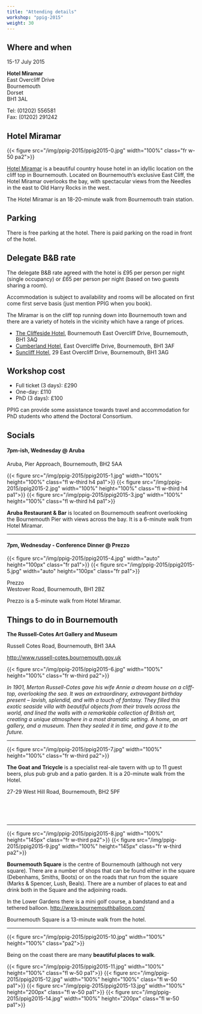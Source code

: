 ```yaml
---
title: "Attending details"
workshop: "ppig-2015"
weight: 30
---
```


## Where and when

15-17 July 2015

__Hotel Miramar__ \
East Overcliff Drive \
Bournemouth \
Dorset \
BH1 3AL

Tel: (01202) 556581 \
Fax: (01202) 291242

## Hotel Miramar

{{< figure src="/img/ppig-2015/ppig2015-0.jpg" width="100%" class="fr w-50 pa2">}}

[Hotel Miramar](http://miramar-bournemouth.com/) is a beautiful country house hotel in an idyllic location on the cliff top in Bournemouth. Located on Bournemouth’s exclusive East Cliff, the Hotel Miramar overlooks the bay, with spectacular views from the Needles in the east to Old Harry Rocks in the west.

The Hotel Miramar is an 18-20-minute walk from Bournemouth train station.

## Parking

There is free parking at the hotel. There is paid parking on the road in front of the hotel.

## Delegate B&B rate

The delegate B&B rate agreed with the hotel is £95 per person per night (single occupancy) or £65 per person per night (based on two guests sharing a room).

Accommodation is subject to availability and rooms will be allocated on first come first serve basis (just mention PPIG when you book).

The Miramar is on the cliff top running down into Bournemouth town and there are a variety of hotels in the vicinity which have a range of prices.

* [The Cliffeside Hotel](http://www.cliffesidebournemouth.co.uk/), Bournemouth East Overcliff Drive, Bournemouth, BH1 3AQ
* [Cumberland Hotel](http://www.cumberlandbournemouth.co.uk/), East Overcliffe Drive, Bournemouth, BH1 3AF
* [Suncliff Hotel](http://www.suncliffbournemouth.co.uk/), 29 East Overcliff Drive, Bournemouth, BH1 3AG

## Workshop cost

- Full ticket (3 days): £290
- One-day: £110
- PhD (3 days): £100

PPIG can provide some assistance towards travel and accommodation for PhD students who attend the Doctoral Consortium.

## Socials

#### 7pm-ish, Wednesday @ Aruba
Aruba, Pier Approach, Bournemouth, BH2 5AA

{{< figure src="/img/ppig-2015/ppig2015-1.jpg" width="100%" height="100%" class="fl w-third h4 pa1">}}
{{< figure src="/img/ppig-2015/ppig2015-2.jpg" width="100%" height="100%" class="fl w-third h4 pa1">}}
{{< figure src="/img/ppig-2015/ppig2015-3.jpg" width="100%" height="100%" class="fl w-third h4 pa1">}}

__Aruba Restaurant & Bar__ is located on Bournemouth seafront overlooking the Bournemouth Pier with views across the bay. It is a 6-minute walk from Hotel Miramar.

---

#### 7pm, Wednesday - Conference Dinner @ Prezzo

{{< figure src="/img/ppig-2015/ppig2015-4.jpg" width="auto" height="100px" class="fr pa1">}}
{{< figure src="/img/ppig-2015/ppig2015-5.jpg" width="auto" height="100px" class="fr pa1">}}

Prezzo \
Westover Road, Bournemouth, BH1 2BZ

Prezzo is a 5-minute walk from Hotel Miramar.


## Things to do in Bournemouth

__The Russell-Cotes Art Gallery and Museum__

Russell Cotes Road, Bournemouth, BH1 3AA

http://www.russell-cotes.bournemouth.gov.uk

{{< figure src="/img/ppig-2015/ppig2015-6.jpg" width="100%" height="100%" class="fr w-third pa2">}}

_In 1901, Merton Russell-Cotes gave his wife Annie a dream house on a cliff-top, overlooking the sea. It was an extraordinary, extravagant birthday present – lavish, splendid, and with a touch of fantasy.  They filled this exotic seaside villa with beautiful objects from their travels across the world, and lined the walls with a remarkable collection of British art, creating a unique atmosphere in a most dramatic setting. A home, an art gallery, and a museum. Then they sealed it in time, and gave it to the future._

---

{{< figure src="/img/ppig-2015/ppig2015-7.jpg" width="100%" height="100%" class="fr w-third pa2">}}

__The Goat and Tricycle__ is a specialist real-ale tavern with up to 11 guest beers, plus pub grub and a patio garden. It is a 20-minute walk from the Hotel.

27-29 West Hill Road, Bournemouth, BH2 5PF

<br><br><br>

---

{{< figure src="/img/ppig-2015/ppig2015-8.jpg" width="100%" height="145px" class="fr w-third pa2">}}
{{< figure src="/img/ppig-2015/ppig2015-9.jpg" width="100%" height="145px" class="fr w-third pa2">}}

__Bournemouth Square__ is the centre of Bournemouth (although not very square). There are a number of shops that can be found either in the square (Debenhams, Smiths, Boots) or on the roads that run from the square (Marks & Spencer, Lush, Beals). There are a number of places to eat and drink both in the Square and the adjoining roads.

In the Lower Gardens there is a mini golf course, a bandstand and a tethered balloon. http://www.bournemouthballoon.com/

Bournemouth Square is a 13-minute walk from the hotel.

---

{{< figure src="/img/ppig-2015/ppig2015-10.jpg" width="100%" height="100%" class="pa2">}}

Being on the coast there are many __beautiful places to walk__.

{{< figure src="/img/ppig-2015/ppig2015-11.jpg" width="100%" height="100%" class="fl w-50 pa1">}}
{{< figure src="/img/ppig-2015/ppig2015-12.jpg" width="100%" height="100%" class="fl w-50 pa1">}}
{{< figure src="/img/ppig-2015/ppig2015-13.jpg" width="100%" height="200px" class="fl w-50 pa1">}}
{{< figure src="/img/ppig-2015/ppig2015-14.jpg" width="100%" height="200px" class="fl w-50 pa1">}}

